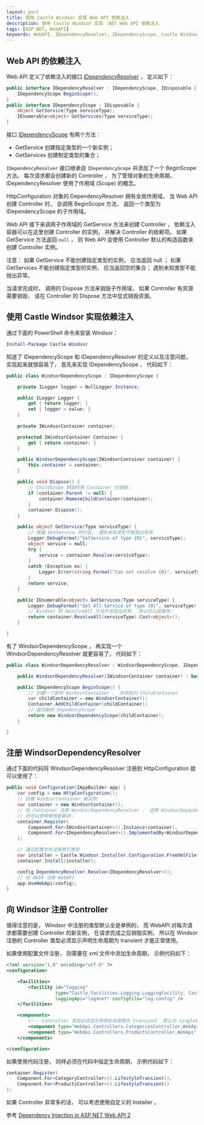 ```yaml
---
layout: post
title: 使用 Castle Windsor 实现 Web API 依赖注入
description: 使用 Castle Windsor 实现 .NET Web API 依赖注入
tags: [ASP.NET, WebAPI]
keywords: WebAPI, IDependencyResolver, IDependencyScope, Castle Windsor, Ioc, Dependency Injection
---
```


## Web API 的依赖注入

Web API 定义了依赖注入的接口 [IDependencyResolver][1] ， 定义如下：

```c#
public interface IDependencyResolver : IDependencyScope, IDisposable {
    IDependencyScope BeginScope();
}
public interface IDependencyScope : IDisposable {
    object GetService(Type serviceType);
    IEnumerable<object> GetServices(Type serviceType);
}
```

接口 [IDependencyScope][2] 有两个方法：

- GetService 创建指定类型的一个新实例；
- GetServices 创建制定类型的集合；

`IDependencyResolver` 接口继承自 `IDependencyScope` 并添加了一个 BeginScope 方法。 每次请求都会创建新的 Controller ， 为了管理对象的生命周期， IDependencyResolver 使用了作用域 (Scope) 的概念。

HttpConfiguration 对象的 DependencyResolver 拥有全局作用域， 当 Web API 创建 Controller 时， 会调用 BeginScope 方法， 返回一个类型为 IDependencyScope 的子作用域。

Web API 接下来调用子作用域的 GetService 方法来创建 Controller ， 依赖注入容器可以在这里创建 Controller 的实例， 并解决 Controller 的依赖项。 如果 GetService 方法返回 `null` ， 则 Web API 会使用 Controller 默认的构造函数来创建 Controller 实例。

<div class="alert alert-warning">
注意： 如果 GetService 不能创建指定类型的实例， 应当返回 null ； 如果 GetServices 不能创建指定类型的实例， 应当返回空的集合； 遇到未知类型不能抛出异常。
</div>

当请求完成时， 调用的 Dispose 方法来销毁子作用域， 如果 Controller 有资源需要销毁， 请在 Controller 的 Dispose 方法中显式销毁资源。

## 使用 Castle Windsor 实现依赖注入

通过下面的 PowerShell 命令来安装 Windsor： 

```powershell
Install-Package Castle.Windsor
```

知道了 IDependencyScope 和 IDependencyResolver 的定义以及注意问题， 实现起来就很容易了， 首先来实现 IDependencyScope ， 代码如下：

```c#
public class WindsorDependencyScope : IDependencyScope {

    private ILogger logger = NullLogger.Instance;

    public ILogger Logger {
        get { return logger; }
        set { logger = value; }
    }
    
    private IWindsorContainer container;

    protected IWindsorContainer Container {
        get { return container; }
    }

    public WindsorDependencyScope(IWindsorContainer container) {
        this.container = container;
    }

    public void Dispose() {
        // ChildScope 销毁时把 Container 也销毁；
        if (container.Parent != null) {
            container.RemoveChildContainer(container);
        }
        container.Dispose();
    }

    public object GetService(Type serviceType) {
        // 根据 GetService 的约定， 遇到未知类型不能抛出异常
        Logger.DebugFormat("GetService of type {0}", serviceType);
        object service = null;
        try {
            service = container.Resolve(serviceType);
        }
        catch (Exception ex) {
            Logger.Error(string.Format("Can not resolve {0}", serviceType), ex);
        }
        return service;
    }

    public IEnumerable<object> GetServices(Type serviceType) {
        Logger.DebugFormat("Get All Service of type {0}", serviceType);
        // Windsor 的 ResolveAll 方法不会抛出异常， 所以可以直接用；
        return container.ResolveAll(serviceType).Cast<object>();
    }

}
```

有了 WindsorDependencyScope ， 再实现一个 WindsorDependencyResolver 就更容易了， 代码如下：

```c#
public class WindsorDependencyResolver : WindsorDependencyScope, IDependencyResolver {

    public WindsorDependencyResolver(IWindsorContainer container) : base(container) { }

    public IDependencyScope BeginScope() {
        // 创建一个新的 WindsorContainer ， 并添加为 ChildContainer
        var childContainer = new WindsorContainer();
        Container.AddChildContainer(childContainer);
        // 返回新的 DepedencyScope
        return new WindsorDependencyScope(childContainer);
    }

}
```

## 注册 WindsorDependencyResolver

通过下面的代码将 WindsorDependencyResolver 注册到 HttpConfiguration 就可以使用了：

```c#
public void Configuration(IAppBuilder app) {
    var config = new HttpConfiguration();
    // 创建 WindsorContainer 新实例
    var container = new WindsorContainer();
    // 向 Container 注册 WindsorDependencyResolver ， 这样 WindsorDependencyResolver 自己
    // 也可以使用使用依赖项；
    container.Register(
        Component.For<IWindsorContainer>().Instance(container),
        Component.For<IDependencyResolver>().ImplementedBy<WindsorDependencyResolver>()
    );

    // 通过配置文件注册其它类型
    var installer = Castle.Windsor.Installer.Configuration.FromXmlFile("windsor.config");
    container.Install(installer);

    config.DependencyResolver.Resolve<IDependencyResolver>();
    // 向 OWIN 注册 WebAPI
    app.UseWebApi(config);
}
```

## 向 Windsor 注册 Controller

值得注意的是， Windsor 中注册的类型默认全是单例的， 而 WebAPI 对每次请求都需要创建 Controller 的新实例， 在请求完成之后销毁实例， 所以在 Windsor 注册的 Controller 类型必须显示声明生命周期为 transient 才能正常使用。

如果使用配置文件注册， 则需要在 xml 文件中添加生命周期， 示例代码如下：

```xml
<?xml version="1.0" encoding="utf-8" ?>
<configuration>

    <facilities>
        <facility id="logging"
                  type="Castle.Facilities.Logging.LoggingFacility, Castle.Facilities.Logging"
                  loggingApi="log4net" configFile="log.config" />
    </facilities>

    <components>
        <!-- Controller 类型必须显示声明生命周期为 transient  默认为 singleton -->
        <component type="WebApi.Controllers.CategoriesController,WebApi" lifestyle="transient"/>
        <component type="WebApi.Controllers.ProductsController,WebApi" lifestyle="transient"/>
    </components>

</configuration>
```

如果使用代码注册， 同样必须在代码中指定生命周期， 示例代码如下：

```c#
container.Register(
    Component.For<CategoryController>().LifestyleTransient(),
    Component.For<ProductsController>().LifestyleTransient()
);
```

如果 Controller 非常多的话， 可以考虑使用自定义的 Installer 。

参考 [Dependency Injection in ASP.NET Web API 2][3]

[1]: http://msdn.microsoft.com/en-us/library/system.web.http.dependencies.idependencyresolver(v=vs.118).aspx
[2]: http://msdn.microsoft.com/en-us/library/system.web.http.dependencies.idependencyscope(v=vs.118).aspx
[3]: http://www.asp.net/web-api/overview/advanced/dependency-injection